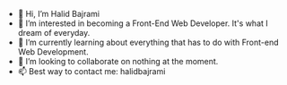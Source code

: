 - 👋 Hi, I’m Halid Bajrami
- 👀 I’m interested in becoming a Front-End Web Developer. It's what I dream of everyday.
- 🌱 I’m currently learning about everything that has to do with Front-end Web Development.
- 💞️ I’m looking to collaborate on nothing at the moment.
- 📫 Best way to contact me: halidbajrami

<!---
Halid-Baj/Halid-Baj is a ✨ special ✨ repository because its `README.md` (this file) appears on your GitHub profile.
You can click the Preview link to take a look at your changes.
--->
